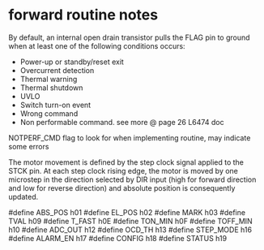 # forward routine notes

By default, an internal open drain transistor pulls the FLAG pin to ground when at least one
of the following conditions occurs:
- Power-up or standby/reset exit
- Overcurrent detection
- Thermal warning
- Thermal shutdown
- UVLO
- Switch turn-on event
- Wrong command
- Non performable command.
see more @ page 26 L6474 doc

NOTPERF_CMD flag to look for when implementing routine, may indicate some errors

The motor movement is defined by the step clock signal applied to the STCK pin. At each
step clock rising edge, the motor is moved by one microstep in the direction selected by DIR
input (high for forward direction and low for reverse direction) and absolute position is
consequently updated.

#define ABS_POS h01
#define EL_POS  h02
#define MARK    h03
#define TVAL    h09
#define T_FAST  h0E
#define TON_MIN h0F
#define TOFF_MIN h10
#define ADC_OUT h12
#define OCD_TH h13
#define STEP_MODE h16
#define ALARM_EN h17
#define CONFIG h18
#define STATUS h19


